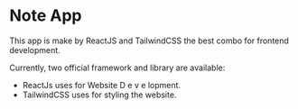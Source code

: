 # Note App

This app is make by ReactJS and TailwindCSS the best combo for frontend development.

Currently, two official framework and library are available:

- ReactJs uses for Website D e v e lopment.
- TailwindCSS uses for styling the website.
